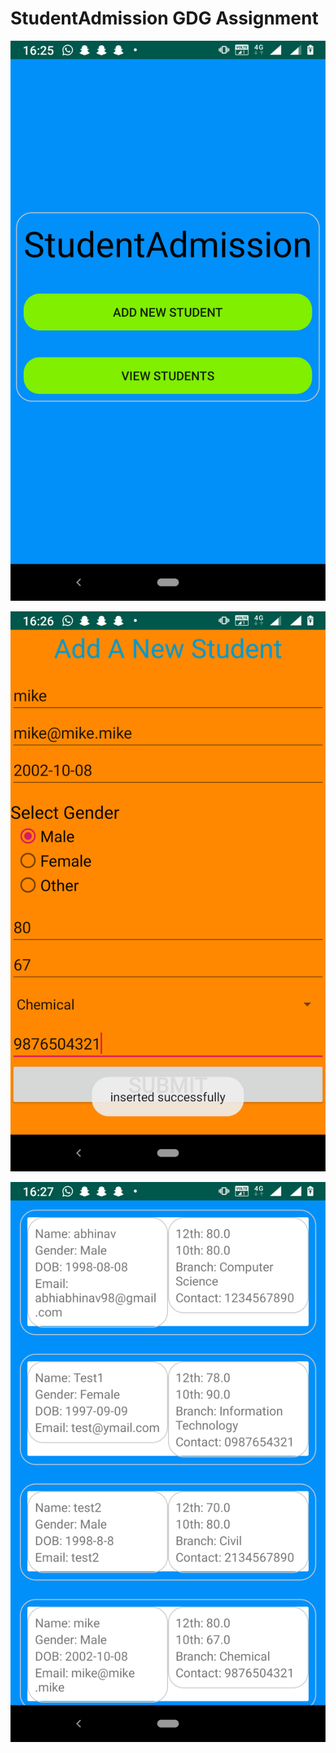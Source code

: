 # StudentAdmission GDG Assignment
 
 
![alt text](https://github.com/abhiabhinav98/StudentAdmission-GDG-Assignment/blob/master/images/Screenshot_20200304-162550.png "Logo Title Text 1")

![alt text](https://github.com/abhiabhinav98/StudentAdmission-GDG-Assignment/blob/master/images/Screenshot_20200304-162653.png "Logo Title Text 1")

![alt text](https://github.com/abhiabhinav98/StudentAdmission-GDG-Assignment/blob/master/images/Screenshot_20200304-162709.png "Logo Title Text 1")
